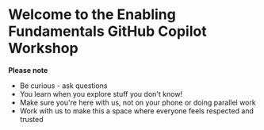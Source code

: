 # Welcome to the Enabling Fundamentals GitHub Copilot Workshop

**Please note**

- Be curious - ask questions
- You learn when you explore stuff you don't know!
- Make sure you're here with us, not on your phone or doing parallel work
- Work with us to make this a space where everyone feels respected and trusted